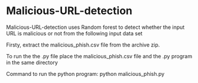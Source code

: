 # Malicious-URL-detection
Malicious-URL-detection uses Random forest to detect whether the input URL is malicious or not from the following input data set

Firsty, extract the malicious_phish.csv file from the archive zip.

To run the the .py file place the malicious_phish.csv file and the .py program in the same directory

Command to run the python program:
python malicious_phish.py
